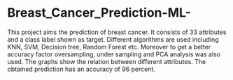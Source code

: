 # Breast_Cancer_Prediction-ML-
This project aims the prediction of breast cancer. It consists of 33 attributes and a class label shown as target. Different algorithms are used including KNN, SVM, Decision tree, Random Forest etc. Moreover to get a better accuracy factor oversampling, under sampling and PCA analysis was also used. The graphs show the relation between different attributes. The obtained prediction has an accuracy of 96 percent.

